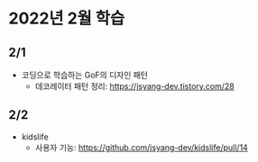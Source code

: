 # 2022년 2월 학습

## 2/1

- 코딩으로 학습하는 GoF의 디자인 패턴
  - 데코레이터 패턴 정리: <https://jsyang-dev.tistory.com/28>

## 2/2

- kidslife
  - 사용자 기능: <https://github.com/jsyang-dev/kidslife/pull/14>
